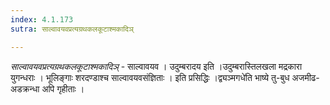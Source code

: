 ```yaml
---
index: 4.1.173
sutra: साल्वावयवप्रत्यग्रथकलकूटाश्मकादिञ्

---
```

_साल्वावयवप्रत्यग्रथकलकूटाश्मकादिञ्_ - साल्वावयव । उदुम्बरादय इति ।उदुम्बरास्तिलखला मद्रकारा युगन्धराः । भूलिङ्गाः शरदण्डाश्च साल्वावयवसंज्ञिताः । इति प्रसिद्धिः ।द्व्यञ्मगधे॑ति भाष्ये तु-बुध अजमीढ-अडक्रन्धा अपि गृहीताः ।